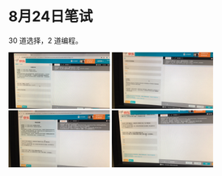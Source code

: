 # 8月24日笔试
30 道选择，2 道编程。

<img src="picture/no1.JPG" width="200px">
<img src="picture/no2.JPG" width="200px">
<img src="picture/no3.JPG" width="200px">
<img src="picture/no4.JPG" width="200px">
